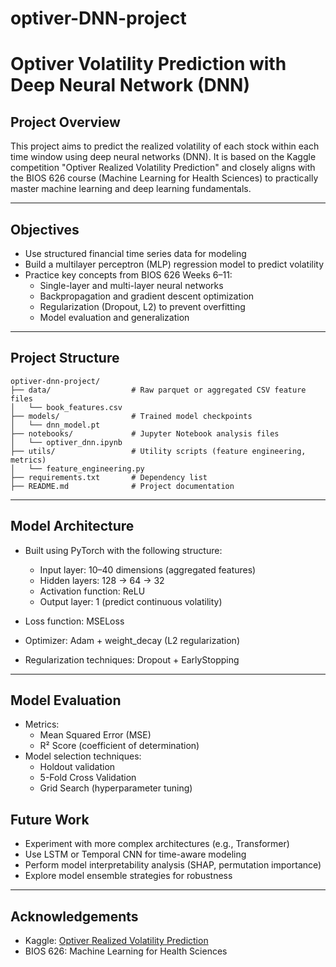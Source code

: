 # optiver-DNN-project
# Optiver Volatility Prediction with Deep Neural Network (DNN)

## Project Overview
This project aims to predict the realized volatility of each stock within each time window using deep neural networks (DNN). It is based on the Kaggle competition "Optiver Realized Volatility Prediction" and closely aligns with the BIOS 626 course (Machine Learning for Health Sciences) to practically master machine learning and deep learning fundamentals.

---

## Objectives
- Use structured financial time series data for modeling
- Build a multilayer perceptron (MLP) regression model to predict volatility
- Practice key concepts from BIOS 626 Weeks 6–11:
  - Single-layer and multi-layer neural networks
  - Backpropagation and gradient descent optimization
  - Regularization (Dropout, L2) to prevent overfitting
  - Model evaluation and generalization

---

## Project Structure
```
optiver-dnn-project/
├── data/                  # Raw parquet or aggregated CSV feature files
│   └── book_features.csv
├── models/                # Trained model checkpoints
│   └── dnn_model.pt
├── notebooks/             # Jupyter Notebook analysis files
│   └── optiver_dnn.ipynb
├── utils/                 # Utility scripts (feature engineering, metrics)
│   └── feature_engineering.py
├── requirements.txt       # Dependency list
├── README.md              # Project documentation
```

---

## Model Architecture
- Built using PyTorch with the following structure:
  - Input layer: 10–40 dimensions (aggregated features)
  - Hidden layers: 128 → 64 → 32
  - Activation function: ReLU
  - Output layer: 1 (predict continuous volatility)

- Loss function: MSELoss
- Optimizer: Adam + weight_decay (L2 regularization)
- Regularization techniques: Dropout + EarlyStopping

---

## Model Evaluation
- Metrics:
  - Mean Squared Error (MSE)
  - R² Score (coefficient of determination)
- Model selection techniques:
  - Holdout validation
  - 5-Fold Cross Validation
  - Grid Search (hyperparameter tuning)


## Future Work
- Experiment with more complex architectures (e.g., Transformer)
- Use LSTM or Temporal CNN for time-aware modeling
- Perform model interpretability analysis (SHAP, permutation importance)
- Explore model ensemble strategies for robustness

---

## Acknowledgements
- Kaggle: [Optiver Realized Volatility Prediction](https://www.kaggle.com/competitions/optiver-realized-volatility-prediction)
- BIOS 626: Machine Learning for Health Sciences



